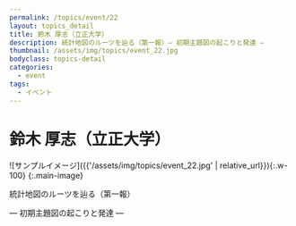 ```yaml
---
permalink: /topics/event/22
layout: topics_detail
title: 鈴木 厚志（立正大学）
description: 統計地図のルーツを辿る（第一報）— 初期主題図の起こりと発達 —
thumbnail: /assets/img/topics/event_22.jpg
bodyclass: topics-detail
categories:
  - event
tags:
  - イベント
---
```


# 鈴木 厚志（立正大学）

![サンプルイメージ]({{'/assets/img/topics/event_22.jpg' | relative_url}}){:.w-100}
{:.main-image}

統計地図のルーツを辿る（第一報）

— 初期主題図の起こりと発達 —
